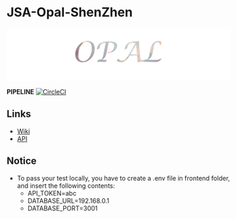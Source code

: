 # JSA-Opal-ShenZhen
<img src='./docs/opal.png' >

**PIPELINE**
[![CircleCI](https://circleci.com/gh/green-fox-academy/JSA-Opal-ShenZhen/tree/master.svg?style=svg)](https://circleci.com/gh/green-fox-academy/JSA-Opal-ShenZhen/tree/master)

## Links
* [Wiki](https://github.com/green-fox-academy/JSA-Opal-ShenZhen/wiki)
* [API](https://green-fox-academy.github.io/JSA-Opal-ShenZhen/)

## Notice
* To pass your test locally, you have to create a .env file in frontend folder, and insert the following contents:
  * API_TOKEN=abc
  * DATABASE_URL=192.168.0.1
  * DATABASE_PORT=3001
